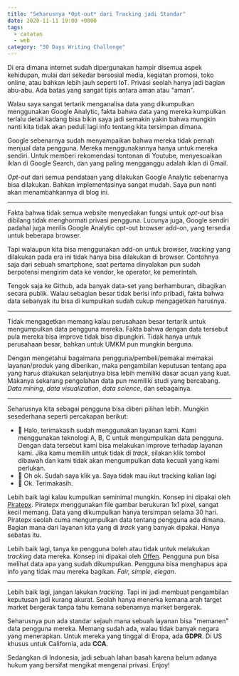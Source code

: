 ```yaml
---
title: "Seharusnya *Opt-out* dari Tracking jadi Standar"
date: 2020-11-11 19:00 +0800
tags:
  - catatan
  - web
category: "30 Days Writing Challenge"
---
```

Di era dimana internet sudah dipergunakan hampir disemua aspek kehidupan, mulai dari sekedar bersosial media, kegiatan promosi, toko online, atau bahkan lebih jauh seperti IoT. Privasi seolah hanya jadi bagian abu-abu. Ada batas yang sangat tipis antara aman atau "aman".

Walau saya sangat tertarik menganalisa data yang dikumpulkan menggunakan Google Analytic, fakta bahwa data yang mereka kumpulkan terlalu detail kadang bisa bikin saya jadi semakin yakin bahwa mungkin nanti kita tidak akan peduli lagi info tentang kita tersimpan dimana.

Google sebenarnya sudah menyampaikan bahwa mereka tidak pernah menjual data pengguna. Mereka menggunakannya hanya untuk mereka sendiri. Untuk memberi rekomendasi tontonan di Youtube, menyesuaikan iklan di Google Search, dan yang paling mengganggu adalah iklan di Gmail.

*Opt-out* dari semua pendataan yang dilakukan Google Analytic sebenarnya bisa dilakukan. Bahkan implementasinya sangat mudah. Saya pun nanti akan menambahkannya di blog ini.

---

Fakta bahwa tidak semua website menyediakan fungsi untuk *opt-out* bisa dibilang tidak menghormati privasi pengguna. Lucunya juga, Google sendiri padahal juga merilis Google Analytic opt-out browser add-on, yang tersedia untuk beberapa browser.

Tapi walaupun kita bisa menggunakan add-on untuk browser, *tracking* yang dilakukan pada era ini tidak hanya bisa dilakukan di browser. Contohnya saja dari sebuah smartphone, saat pertama dinyalakan pun sudah berpotensi mengirim data ke vendor, ke operator, ke pemerintah.

Tengok saja ke Github, ada banyak data-set yang berhamburan, dibagikan secara publik. Walau sebagian besar tidak berisi info pribadi, fakta bahwa data sebanyak itu bisa di kumpulkan sudah cukup mengagetkan harusnya.

---

Tidak mengagetkan memang kalau perusahaan besar tertarik untuk mengumpulkan data pengguna mereka. Fakta bahwa dengan data tersebut pula mereka bisa improve tidak bisa dipungkiri. Tidak hanya untuk perusahaan besar, bahkan untuk UMKM pun mungkin berguna.

Dengan mengetahui bagaimana pengguna/pembeli/pemakai memakai layanan/produk yang diberikan, maka pengambilan keputusan tentang apa yang harus dilakukan selanjutnya bisa lebih memiliki dasar acuan yang kuat. Makanya sekarang pengolahan data pun memiliki studi yang bercabang. *Data mining*, *data visualization*, *data science*, dan sebagainya.

---

Seharusnya kita sebagai pengguna bisa diberi pilihan lebih. Mungkin sesederhana seperti percakapan berikut:

- :man: Halo, terimakasih sudah menggunakan layanan kami. Kami menggunakan teknologi A, B, C untuk mengumpulkan data pengguna. Dengan data tersebut kami bisa melakukan improve terhadap layanan kami. Jika kamu memilih untuk tidak di *track*, silakan klik tombol dibawah dan kami tidak akan mengumpulkan data kecuali yang kami perlukan.
- :goat: Oh ok. Sudah saya klik ya. Saya tidak mau ikut tracking kalian lagi
- :man: Ok. Terimakasih.

Lebih baik lagi kalau kumpulkan seminimal mungkin. Konsep ini dipakai oleh [Piratepx](https://www.piratepx.com/). Piratepx menggunakan file gambar berukuran 1x1 pixel, sangat kecil memang. Data yang dikumpulkan hanya tersimpan selama 30 hari. Piratepx seolah cuma mengumpulkan data tentang pengguna ada dimana. Bagian mana dari layanan kita yang di *track* yang banyak dipakai. Hanya sebatas itu.

Lebih baik lagi, tanya ke pengguna boleh atau tidak untuk melakukan *tracking* data mereka. Konsep ini dipakai oleh [Offen](https://www.offen.dev/). Pengguna pun bisa melihat data apa yang sudah dikumpulkan. Pengguna bisa menghapus apa info yang tidak mau mereka bagikan. *Fair, simple, elegan*.

---

Lebih baik lagi, jangan lakukan *tracking*. Tapi ini jadi membuat pengambilan keputusan jadi kurang akurat. Seolah hanya menerka kemana arah target market bergerak tanpa tahu kemana sebenarnya market bergerak.

Seharusnya pun ada standar sejauh mana sebuah layanan bisa "memanen" data pengguna mereka. Memang sudah ada, walau tidak banyak negara yang menerapkan. Untuk mereka yang tinggal di Eropa, ada **GDPR**. Di US khusus untuk California, ada **CCA**.

Sedangkan di Indonesia, jadi sebuah lahan basah karena belum adanya hukum yang bersifat mengikat mengenai privasi. Enjoy!
